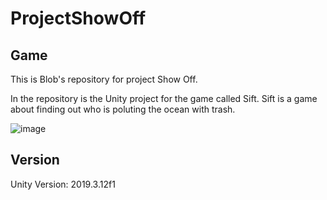 # ProjectShowOff

## Game
This is Blob's repository for project Show Off.

In the repository is the Unity project for the game called Sift. Sift is a game about finding out who is poluting the ocean with trash.

![image](https://user-images.githubusercontent.com/53154762/85697893-7af19580-b6da-11ea-8e8c-2cf49fe5ecd6.png)

## Version

Unity Version: 2019.3.12f1

